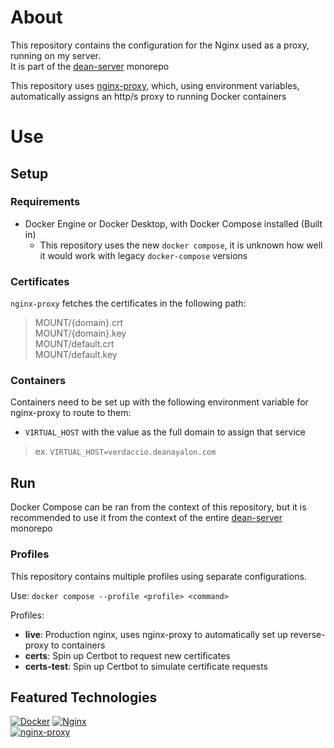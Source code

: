 # About
This repository contains the configuration for the Nginx used as a proxy, running on my server.<br>
It is part of the [dean-server](https://github.com/DeanAyalon/dean-server) monorepo

This repository uses [nginx-proxy](https://github.com/nginx-proxy/nginx-proxy), which, using environment variables, automatically assigns an http/s proxy to running Docker containers

# Use
## Setup
### Requirements
- Docker Engine or Docker Desktop, with Docker Compose installed (Built in)
    - This repository uses the new `docker compose`, it is unknown how well it would work with legacy `docker-compose` versions

### Certificates
`nginx-proxy` fetches the certificates in the following path:
> MOUNT/{domain}.crt<br>
  MOUNT/{domain}.key<br>
  MOUNT/default.crt<br>
  MOUNT/default.key

### Containers
Containers need to be set up with the following environment variable for nginx-proxy to route to them:
- `VIRTUAL_HOST` with the value as the full domain to assign that service
> ex. `VIRTUAL_HOST=verdaccio.deanayalon.com`

## Run
Docker Compose can be ran from the context of this repository, but it is recommended to use it from the context of the entire [dean-server](https://github.com/DeanAyalon/dean-server) monorepo

### Profiles
This repository contains multiple profiles using separate configurations.

Use: `docker compose --profile <profile> <command>`

Profiles:
* **live**: Production nginx, uses nginx-proxy to automatically set up reverse-proxy to containers
* **certs**: Spin up Certbot to request new certificates
* **certs-test**: Spin up Certbot to simulate certificate requests

## Featured Technologies
[![Docker](https://img.shields.io/badge/docker-1D63ED?style=for-the-badge&logo=docker&logoColor=white)](https://hub.docker.com/repository/docker/nginxproxy/nginx-proxy)
[![Nginx](https://img.shields.io/badge/nginx-009639?style=for-the-badge&logo=nginx)](https://nginx.com)<br>
[![nginx-proxy](https://custom-icon-badges.demolab.com/badge/nginx--proxy-F0F0F0?style=for-the-badge&logo=nginx-proxy-identicon&logoColor=D4AB64)](https://github.com/nginx-proxy/nginx-proxy)
